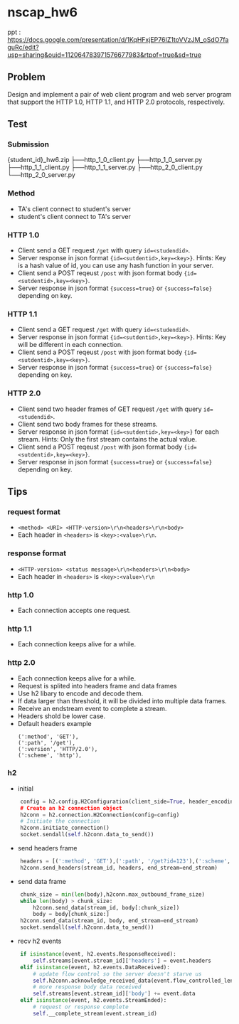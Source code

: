 # nscap_hw6
ppt : 
https://docs.google.com/presentation/d/1KqHFxjEP76IZ1toVVzJM_oSdO7faguRc/edit?usp=sharing&ouid=112064783971576677983&rtpof=true&sd=true 
## Problem
Design and implement a pair of web client program and web server program that support the HTTP 1.0, HTTP 1.1, and HTTP 2.0 protocols, respectively.
## Test
### Submission
{student_id}_hw6.zip
├──http_1_0_client.py
├──http_1_0_server.py
├──http_1_1_client.py
├──http_1_1_server.py
├──http_2_0_client.py
└──http_2_0_server.py
### Method
* TA's client connect to student's server
* student's client connect to TA's server
### HTTP 1.0
* Client send a GET request `/get` with query `id=<studendid>`.
* Server response in json format `{id=<sutdentid>,key=<key>}`. Hints: Key is a hash value of id, you can use any hash function in your server.
* Client send a POST reqeust `/post` with json format body `{id=<sutdentid>,key=<key>}`.
* Server response in json format `{success=true}` or `{success=false}` depending on key.
### HTTP 1.1
* Client send a GET request `/get` with query `id=<studendid>`.
* Server response in json format `{id=<sutdentid>,key=<key>}`. Hints: Key will be different in each connection.
* Client send a POST reqeust `/post` with json format body `{id=<sutdentid>,key=<key>}`.
* Server response in json format `{success=true}` or `{success=false}` depending on key.
### HTTP 2.0
* Client send two header frames of GET request `/get` with query `id=<studendid>`.
* Client send two body frames for these streams.
* Server response in json format `{id=<sutdentid>,key=<key>}` for each stream. Hints: Only the first stream contains the actual value.
* Client send a POST reqeust `/post` with json format body `{id=<sutdentid>,key=<key>}`.
* Server response in json format `{success=true}` or `{success=false}` depending on key.
## Tips
### request format
* `<method> <URI> <HTTP-version>\r\n<headers>\r\n<body>`
* Each header in `<headers>` is `<key>:<value>\r\n`.
### response format
* `<HTTP-version> <status message>\r\n<headers>\r\n<body>`
* Each header in `<headers>` is `<key>:<value>\r\n`
### http 1.0
* Each connection accepts one request.
### http 1.1
* Each connection keeps alive for a while.
### http 2.0
* Each connection keeps alive for a while.
* Request is splited into headers frame and data frames
* Use h2 libary to encode and decode them.
* If data larger than threshold, it will be divided into multiple data frames.
* Receive an endstream event to complete a stream.
* Headers shold be lower case.
* Default headers example
    ```
    (':method', 'GET'),
    (':path', '/get'),
    (':version', 'HTTP/2.0'),
    (':scheme', 'http'),
    ```
### h2
* initial
``` python
    config = h2.config.H2Configuration(client_side=True, header_encoding='utf-8’) 
    # Create an h2 connection object
    h2conn = h2.connection.H2Connection(config=config) 
    # Initiate the connection
    h2conn.initiate_connection()
    socket.sendall(self.h2conn.data_to_send())
```
* send headers frame
``` python
    headers = [(':method', 'GET'),(':path', '/get?id=123'),(':scheme', 'http'),(':authority', '127.0.0.1:8080')]
    h2conn.send_headers(stream_id, headers, end_stream=end_stream)
```
* send data frame
``` python
    chunk_size = min(len(body),h2conn.max_outbound_frame_size)
    while len(body) > chunk_size:
        h2conn.send_data(stream_id, body[:chunk_size])
        body = body[chunk_size:]
    h2conn.send_data(stream_id, body, end_stream=end_stream)
    socket.sendall(self.h2conn.data_to_send())
```
* recv h2 events
``` python
    if isinstance(event, h2.events.ResponseReceived):
        self.streams[event.stream_id]['headers'] = event.headers
    elif isinstance(event, h2.events.DataReceived):
        # update flow control so the server doesn't starve us
        self.h2conn.acknowledge_received_data(event.flow_controlled_length, event.stream_id)
        # more response body data received
        self.streams[event.stream_id]['body'] += event.data
    elif isinstance(event, h2.events.StreamEnded):
        # request or response complete
        self.__complete_stream(event.stream_id)
```

